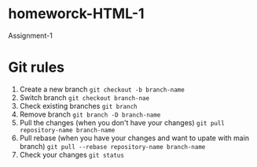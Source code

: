 # homeworck-HTML-1
Assignment-1

# Git rules

1. Create a new branch `git checkout -b branch-name`
2. Switch branch `git checkout branch-nae`
3. Check existing branches `git branch`
4. Remove branch `git branch -D branch-name`
5. Pull the changes (when you don't have your changes) `git pull repository-name branch-name`
6. Pull rebase (when you have your changes and want to upate with main branch) `git pull --rebase repository-name branch-name`
7.  Check your changes `git status`